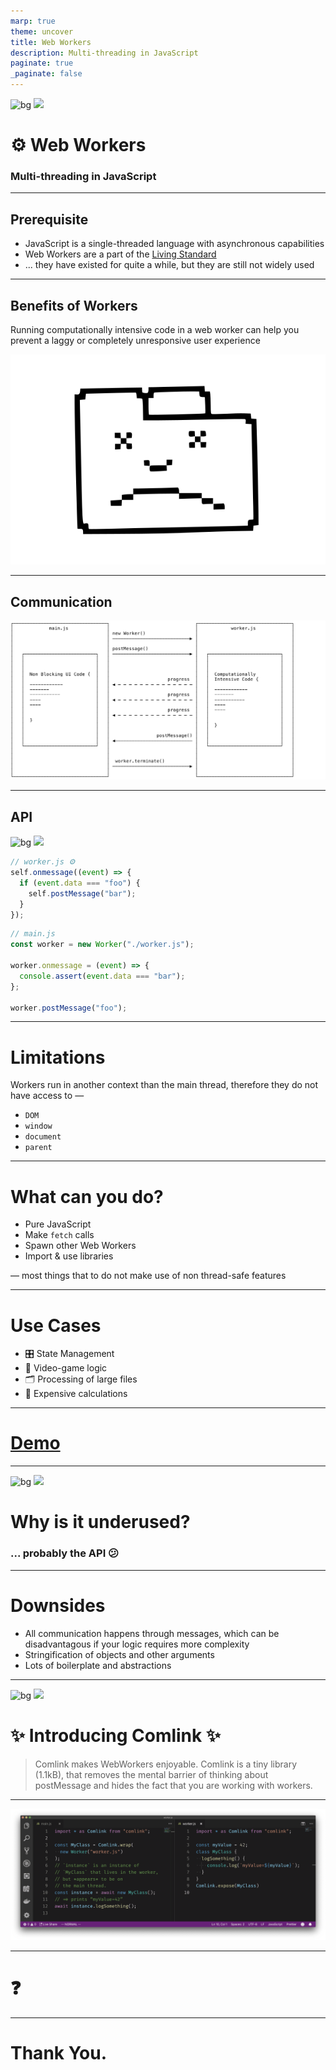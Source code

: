 ```yaml
---
marp: true
theme: uncover
title: Web Workers
description: Multi-threading in JavaScript
paginate: true
_paginate: false
---
```


![bg](#222)
![](#fff)

# <!--fit--> ⚙️ Web Workers

### <!--fit--> Multi-threading in JavaScript

---

## Prerequisite

- JavaScript is a single-threaded language with asynchronous capabilities
- Web Workers are a part of the [Living Standard](https://html.spec.whatwg.org/multipage/workers.html#workers)
- ... they have existed for quite a while, but they are still not widely used

---

## Benefits of Workers

Running computationally intensive code in a web worker can help you prevent a laggy or completely unresponsive user experience

![](./assets/dead.svg)

---

## Communication

![](./assets/worker-flow.svg)

---

## API

![bg](#345)
![](#fff)

```js
// worker.js ⚙️
self.onmessage((event) => {
  if (event.data === "foo") {
    self.postMessage("bar");
  }
});
```

```js
// main.js
const worker = new Worker("./worker.js");

worker.onmessage = (event) => {
  console.assert(event.data === "bar");
};

worker.postMessage("foo");
```

---

# Limitations

Workers run in another context than the main thread, therefore they do not have access to —

- `DOM`
- `window`
- `document`
- `parent`

---

# What can you do?

- Pure JavaScript
- Make `fetch` calls
- Spawn other Web Workers
- Import & use libraries

— most things that to do not make use of non thread-safe features

---

# Use Cases

- 🎛 State Management
- 👾 Video-game logic
- 🗂 Processing of large files
- 🧮 Expensive calculations

---

# [Demo](http://localhost:1234)

---

![bg](#345)
![](#fff)

# Why is it underused?

### ... probably the API 😕

---

# Downsides

- All communication happens through messages, which can be disadvantagous if your logic requires more complexity
- Stringification of objects and other arguments
- Lots of boilerplate and abstractions

---

![bg](#7d658a)
![](#fff)

# ✨ Introducing Comlink ✨

> Comlink makes WebWorkers enjoyable. Comlink is a tiny library (1.1kB), that removes the mental barrier of thinking about postMessage and hides the fact that you are working with workers.

---

![bg 90%](./assets/comlink.png)

---

# <!--fit--> ❓

---

# Thank You.

